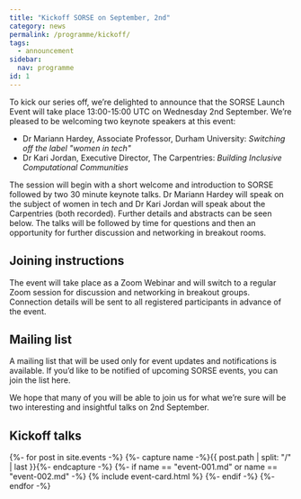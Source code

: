 ```yaml
---
title: "Kickoff SORSE on September, 2nd"
category: news
permalink: /programme/kickoff/
tags:
  - announcement
sidebar:
  nav: programme
id: 1
---
```

To kick our series off, we’re delighted to announce that the SORSE Launch
Event will take place 13:00-15:00 UTC on Wednesday 2nd September. We’re
pleased to be welcoming two keynote speakers at this event:

- Dr Mariann Hardey, Associate Professor, Durham University: _Switching off the label "women in tech"_
- Dr Kari Jordan, Executive Director, The Carpentries: _Building Inclusive Computational Communities_

The session will begin with a short welcome and introduction to SORSE followed
by two 30 minute keynote talks. Dr Mariann Hardey will speak on the subject of
women in tech and Dr Kari Jordan will speak about the Carpentries (both
recorded). Further details and abstracts can be seen below. The talks will be
followed by time for questions and then an opportunity for further discussion
and networking in breakout rooms.

## Joining instructions
The event will take place as a Zoom Webinar and will switch to a regular Zoom session for discussion and networking in breakout groups. Connection details
will be sent to all registered participants in advance of the event.

## Mailing list
A mailing list that will be used only for event updates and notifications is
available. If you’d like to be notified of upcoming SORSE events, you can join
the list here.

We hope that many of you will be able to join us for what we’re sure will be
two interesting and insightful talks on 2nd September.


## Kickoff talks
{%- for post in site.events -%}
{%- capture name -%}{{ post.path | split: "/" | last }}{%- endcapture -%}
{%- if name == "event-001.md" or name == "event-002.md" -%}
{% include event-card.html %}
{%- endif -%}
{%- endfor -%}
